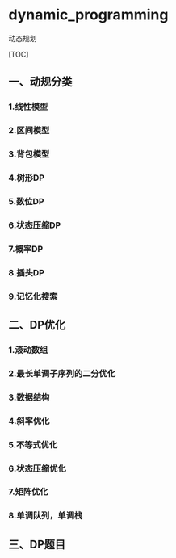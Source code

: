 # dynamic_programming
动态规划

[TOC]

## 一、动规分类
### 1.线性模型
### 2.区间模型
### 3.背包模型
### 4.树形DP
### 5.数位DP
### 6.状态压缩DP
### 7.概率DP
### 8.插头DP
### 9.记忆化搜索

## 二、DP优化
### 1.滚动数组
### 2.最长单调子序列的二分优化
### 3.数据结构
### 4.斜率优化
### 5.不等式优化
### 6.状态压缩优化
### 7.矩阵优化
### 8.单调队列，单调栈

## 三、DP题目
